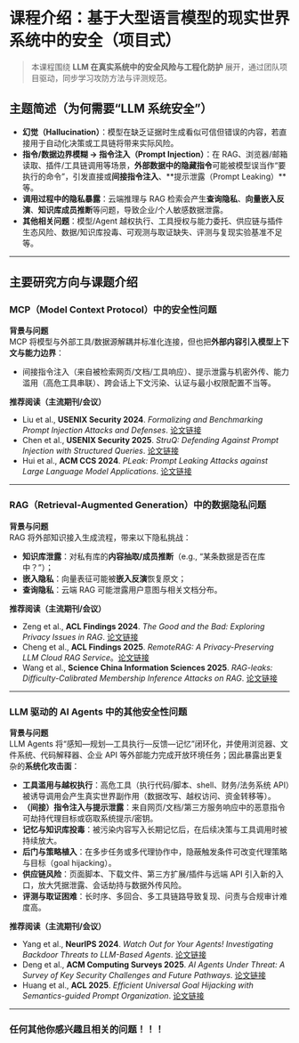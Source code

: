 # 课程介绍：基于大型语言模型的现实世界系统中的安全（项目式）

> 本课程围绕 **LLM 在真实系统中的安全风险与工程化防护** 展开，通过团队项目驱动，同步学习攻防方法与评测规范。

## 主题简述（为何需要“LLM 系统安全”）
- **幻觉（Hallucination）**：模型在缺乏证据时生成看似可信但错误的内容，若直接用于自动化决策或工具链将带来实际风险。  
- **指令/数据边界模糊 → 指令注入（Prompt Injection）**：在 RAG、浏览器/邮箱读取、插件/工具链调用等场景，**外部数据中的隐藏指令**可能被模型误当作“要执行的命令”，引发直接或**间接指令注入**、**提示泄露（Prompt Leaking）**等。  
- **调用过程中的隐私暴露**：云端推理与 RAG 检索会产生**查询隐私**、**向量嵌入反演**、**知识库成员推断**等问题，导致企业/个人敏感数据泄露。  
- **其他相关问题**：模型/Agent 越权执行、工具授权与能力委托、供应链与插件生态风险、数据/知识库投毒、可观测与取证缺失、评测与复现实验基准不足等。

---

## 主要研究方向与课题介绍

### MCP（Model Context Protocol）中的安全性问题
**背景与问题**  
MCP 将模型与外部工具/数据源解耦并标准化连接，但也把**外部内容引入模型上下文与能力边界**：  
- 间接指令注入（来自被检索网页/文档/工具响应）、提示泄露与机密外传、能力滥用（高危工具串联）、跨会话上下文污染、认证与最小权限配置不当等。  

**推荐阅读（主流期刊/会议）**  
- Liu et al., **USENIX Security 2024**. *Formalizing and Benchmarking Prompt Injection Attacks and Defenses*. [论文链接](https://www.usenix.org/system/files/usenixsecurity24-liu-yupei.pdf)  
- Chen et al., **USENIX Security 2025**. *StruQ: Defending Against Prompt Injection with Structured Queries*. [论文链接](https://www.usenix.org/system/files/usenixsecurity25-chen-sizhe.pdf)  
- Hui et al., **ACM CCS 2024**. *PLeak: Prompt Leaking Attacks against Large Language Model Applications*. [论文链接](https://dl.acm.org/doi/10.1145/3658644.3670370)

---

### RAG（Retrieval-Augmented Generation）中的数据隐私问题
**背景与问题**  
RAG 将外部知识接入生成流程，带来以下隐私挑战：  
- **知识库泄露**：对私有库的**内容抽取/成员推断**（e.g., “某条数据是否在库中？”）；  
- **嵌入隐私**：向量表征可能被**嵌入反演**恢复原文；  
- **查询隐私**：云端 RAG 可能泄露用户意图与相关文档分布。  

**推荐阅读（主流期刊/会议）**  
- Zeng et al., **ACL Findings 2024**. *The Good and the Bad: Exploring Privacy Issues in RAG*. [论文链接](https://aclanthology.org/2024.findings-acl.267/)  
- Cheng et al., **ACL Findings 2025**. *RemoteRAG: A Privacy-Preserving LLM Cloud RAG Service*。[论文链接](https://aclanthology.org/2025.findings-acl.197/)  
- Wang et al., **Science China Information Sciences 2025**. *RAG-leaks: Difficulty-Calibrated Membership Inference Attacks on RAG*. [论文链接](https://link.springer.com/article/10.1007/s11432-024-4441-4)  

---

### LLM 驱动的 AI Agents 中的其他安全性问题
**背景与问题**  
LLM Agents 将“感知—规划—工具执行—反馈—记忆”闭环化，并使用浏览器、文件系统、代码解释器、企业 API 等外部能力完成开放环境任务；因此暴露出更复杂的**系统化攻击面**：  
- **工具滥用与越权执行**：高危工具（执行代码/脚本、shell、财务/法务系统 API）被诱导调用会产生真实世界副作用（数据改写、越权访问、资金转移等）。  
- **（间接）指令注入与提示泄露**：来自网页/文档/第三方服务响应中的恶意指令可劫持代理目标或窃取系统提示/密钥。  
- **记忆与知识库投毒**：被污染内容写入长期记忆后，在后续决策与工具调用时被持续放大。  
- **后门与策略植入**：在多步任务或多代理协作中，隐蔽触发条件可改变代理策略与目标（goal hijacking）。  
- **供应链风险**：页面脚本、下载文件、第三方扩展/插件与远端 API 引入新的入口，放大凭据泄露、会话劫持与数据外传风险。  
- **评测与取证困难**：长时序、多回合、多工具链路导致复现、问责与合规审计难度高。

**推荐阅读（主流期刊/会议）**  
- Yang et al., **NeurIPS 2024**. *Watch Out for Your Agents! Investigating Backdoor Threats to LLM-Based Agents*. [论文链接](https://neurips.cc/virtual/2024/poster/95425)  
- Deng et al., **ACM Computing Surveys 2025**. *AI Agents Under Threat: A Survey of Key Security Challenges and Future Pathways*. [论文链接](https://dl.acm.org/doi/10.1145/3716628)  
- Huang et al., **ACL 2025**. *Efficient Universal Goal Hijacking with Semantics-guided Prompt Organization*. [论文链接](https://aclanthology.org/2025.acl-long.290.pdf)

---

### 任何其他你感兴趣且相关的问题！！！
